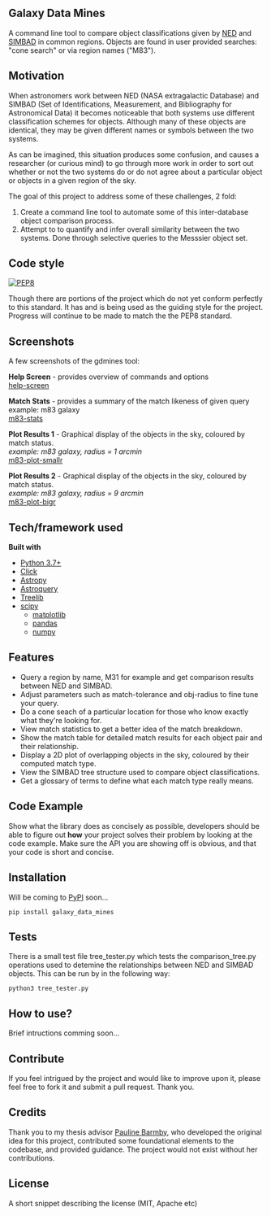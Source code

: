 ## Galaxy Data Mines
A command line tool to compare object classifications given by [NED](https://ned.ipac.caltech.edu) and [SIMBAD](http://simbad.u-strasbg.fr/simbad/) in common regions. Objects are found in user provided searches: "cone search" or via region names ("M83").

## Motivation
When astronomers work between NED (NASA extragalactic Database) and SIMBAD (Set of Identifications, Measurement, and Bibliography for Astronomical Data) it becomes noticeable that both systems use different classification schemes for objects. Although many of these objects are identical, they may be given different names or symbols between the two systems.

As can be imagined, this situation produces some confusion, and causes a researcher (or curious mind) to go through more work in order to sort out whether or not the two systems do or do not agree about a particular object or objects in a given region of the sky.

The goal of this project to address some of these challenges, 2 fold:
1. Create a command line tool to automate some of this inter-database object comparison process.
2. Attempt to to quantify and infer overall similarity between the two systems. Done through selective queries to the Messsier object set.

## Code style
[![PEP8](https://img.shields.io/badge/code%20style-pep8-orange.svg)](https://www.python.org/dev/peps/pep-0008/)  

Though there are portions of the project which do not yet conform perfectly to this standard. It has and is being used as the guiding style for the project. Progress will continue to be made to match the the PEP8 standard.

## Screenshots
A few screenshots of the gdmines tool:

**Help Screen** - provides overview of commands and options  
[help-screen](./docs/screenshots/help-screen.png)

**Match Stats** - provides a summary of the match likeness of given query  
example: m83 galaxy  
[m83-stats](./docs/screenshots/help-screen.png)

**Plot Results 1** - Graphical display of the objects in the sky, coloured by match status.  
*example: m83 galaxy, radius = 1 arcmin*  
[m83-plot-smallr](/docs/screenshots/m83-plot-basic.png)

**Plot Results 2** - Graphical display of the objects in the sky, coloured by match status.  
*example: m83 galaxy, radius = 9 arcmin*  
[m83-plot-bigr](/docs/screenshots/m83-plot-basic.png)

## Tech/framework used
<b>Built with</b>
- [Python 3.7+](https://www.python.org/)
- [Click](https://palletsprojects.com/p/click/)
- [Astropy](http://www.astropy.org/index.html)
- [Astroquery](https://astroquery.readthedocs.io/en/latest/#)
- [Treelib](https://treelib.readthedocs.io/en/latest/)
- [scipy](https://www.scipy.org)
   - [matplotlib](https://matplotlib.org/)
   - [pandas](https://pandas.pydata.org)
   - [numpy](https://www.numpy.org/)

## Features
* Query a region by name, M31 for example and get comparison results between NED and SIMBAD.
* Adjust parameters such as match-tolerance and obj-radius to fine tune your query.
* Do a cone seach of a particular location for those who know exactly what they're looking for.
* View match statistics to get a better idea of the match breakdown.
* Show the match table for detailed match results for each object pair and their relationship.
* Display a 2D plot of overlapping objects in the sky, coloured by their computed match type.
* View the SIMBAD tree structure used to compare object classifications.
* Get a glossary of terms to define what each match type really means.

## Code Example
Show what the library does as concisely as possible, developers should be able to figure out **how** your project solves their problem by looking at the code example. Make sure the API you are showing off is obvious, and that your code is short and concise.

## Installation
Will be coming to [PyPI](https://pypi.org) soon...

```
pip install galaxy_data_mines
```

## Tests
There is a small test file tree_tester.py which tests the comparison_tree.py operations used to detemine the relationships between NED and SIMBAD objects. This can be run by in the following way:
```
python3 tree_tester.py
```

## How to use?
Brief intructions comming soon...

## Contribute

If you feel intrigued by the project and would like to improve upon it, please feel free to fork it and submit a pull request. Thank you.

## Credits
Thank you to my thesis advisor [Pauline Barmby](https://github.com/PBarmby), who developed the original idea for this project, contributed some foundational elements to the codebase, and provided guidance. The project would not exist without her contributions.

## License
A short snippet describing the license (MIT, Apache etc)
